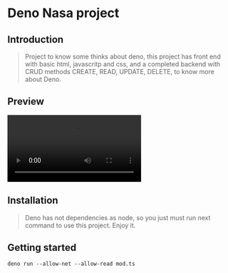 # Deno Nasa project

## Introduction

> Project to know some thinks about deno, this project has front end with basic html, javascritp and css, and a completed backend with CRUD methods CREATE, READ, UPDATE, DELETE, to know more about Deno. 

## Preview
![](https://github.com/AlanCasasArevalo/nasa-project/blob/master/resources/ProyectoDeno480.mov)

## Installation

> Deno has not dependencies as node, so you just must run next command to use this project. Enjoy it.  

## Getting started

`deno run --allow-net --allow-read mod.ts`
